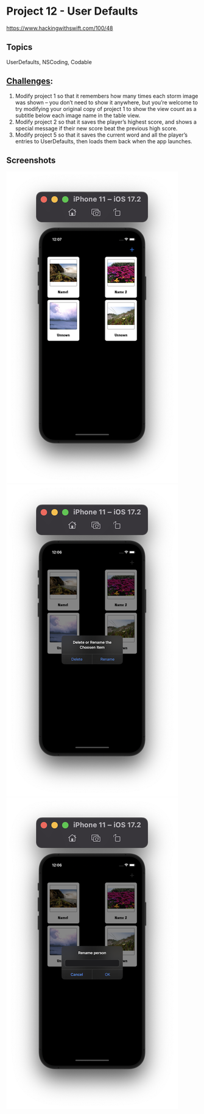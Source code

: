 # Project 12 - User Defaults

https://www.hackingwithswift.com/100/48

## Topics
UserDefaults, NSCoding, Codable

## [Challenges](https://www.hackingwithswift.com/read/12/5/wrap-up):
1. Modify project 1 so that it remembers how many times each storm image was shown – you don’t need to show it anywhere, but you’re welcome to try modifying your original copy of project 1 to show the view count as a subtitle below each image name in the table view.
2. Modify project 2 so that it saves the player’s highest score, and shows a special message if their new score beat the previous high score.
3. Modify project 5 so that it saves the current word and all the player’s entries to UserDefaults, then loads them back when the app launches.

## Screenshots

![screenshot1](screenshots/Screenshot1.png)
![screenshot2](screenshots/Screenshot2.png)
![screenshot3](screenshots/Screenshot3.png)
